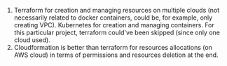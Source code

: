 1. Terraform for creation and managing resources on multiple clouds (not necessarily related to docker containers, could be, for example, only creating VPC). Kubernetes for creation and managing containers. For this particular project, terraform could've been skipped (since only one cloud used).  
2. Cloudformation is better than terraform for resources allocations (on AWS cloud) in terms of permissions and resources deletion at the end. 